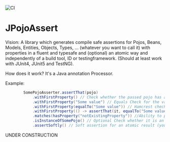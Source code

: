 ![CI](https://github.com/marmer/JPojoAssert/workflows/CI/badge.svg)

JPojoAssert
===========

Vision: A library which generates compile safe assertions for Pojos, Beans, Models, Entities, Objects, Types, ... (whatever you want to call it) with properties in a fluent and typesafe and (optional) an atomic way and independently of a build tool, ID or testingframework. (Should at least work with JUnit4, JUnit5 and TestNG).

How does it work? It's a Java annotation Processor.

Example:
```java
        SomePojoAsserter.assertThat(pojo)
            .withFirstProperty() // Check whether the passed pojo has a property
            .withFirstProperty("Some value") // Equals Check for the value of the related property of the pojo
            .withFirstProperty(equalTo("Some value")) // Hamcrest check for the value of the related property of the pojo
            .withFirstProperty(() -> assertThat(it, equalTo("Some value"))) // Custom assertion related to the property (Here you can do annything and assert in any way you want. E.g. use assertThat from Hamcrest, AssertJ or Truth) 
            .matches(hasProperty("notExistingProperty")) //Ability to pass Hamcrest Matchers for the Pojo itself
            .isInstanceOfSomePojo() // Optional Check whether it is an instance related to the Base Class the Asserter was created of
            .assertSoftly() // Soft assertion for an atomic result (you could also use assertHardly())
```

UNDER CONSTRUCTION
